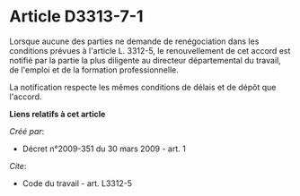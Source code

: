 # Article D3313-7-1

Lorsque aucune des parties ne demande de renégociation dans les conditions prévues à l'article L. 3312-5, le renouvellement
de cet accord est notifié par la partie la plus diligente au directeur départemental du travail, de l'emploi et de la
formation professionnelle. 

La notification respecte les mêmes conditions de délais et de dépôt que l'accord.

**Liens relatifs à cet article**

_Créé par_:

  - Décret n°2009-351 du 30 mars 2009 - art. 1

_Cite_:

  - Code du travail - art. L3312-5
